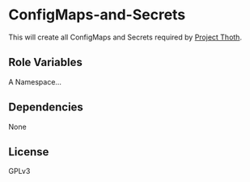 # ConfigMaps-and-Secrets
This will create all ConfigMaps and Secrets required by [Project Thoth](https://github.com/thoth-station).

## Role Variables

A Namespace...

## Dependencies

None

## License

GPLv3
